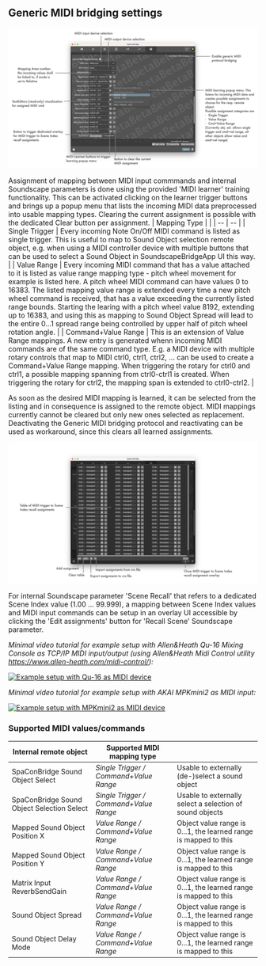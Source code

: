 ## Generic MIDI bridging settings

![Showreel.023.png](../Showreel/Showreel.023.png "Generic MIDI bridging settings")

Assignment of mapping between MIDI input commmands and internal Soundscape parameters is done using the provided 'MIDI learner' training functionality.
This can be activated clicking on the learner trigger buttons and brings up a popup menu that lists the incoming MIDI data preprocessed into usable mapping types. Clearing the current assignment is possible with the dedicated Clear button per assignment.
| Mapping Type | |
| -- | -- |
| Single Trigger | Every incoming Note On/Off MIDI command is listed as single trigger. This is useful to map to Sound Object selection remote object, e.g. when using a MIDI controller device with multiple buttons that can be used to select a Sound Object in SoundscapeBridgeApp UI this way. |
| Value Range | Every incoming MIDI command that has a value attached to it is listed as value range mapping type - pitch wheel movement for example is listed here. A pitch wheel MIDI command can have values 0 to 16383. The listed mapping value range is extended every time a new pitch wheel command is received, that has a value exceeding the currently listed range bounds. Starting the learing with a pitch wheel value 8192, extending up to 16383, and using this as mapping to Sound Object Spread will lead to the entire 0...1 spread range being controlled by upper half of pitch wheel rotation angle. |
| Command+Value Range | This is an extension of Value Range mappings. A new entry is generated whenn incoming MIDI commands are of the same command type. E.g. a MIDI device with multiple rotary controls that map to MIDI ctrl0, ctrl1, ctrl2, ... can be used to create a Command+Value Range mapping. When triggering the rotary for ctrl0 and ctrl1, a possible mapping spanning from ctrl0-ctrl1 is created. When triggering the rotary for ctrl2, the mapping span is extended to ctrl0-ctrl2. |

As soon as the desired MIDI mapping is learned, it can be selected from the listing and in consequence is assigned to the remote object. MIDI mappings currently cannot be cleared but only new ones selected as replacement. Deactivating the Generic MIDI bridging protocol and reactivating can be used as workaround, since this clears all learned assignments.

![Showreel.024.png](../Showreel/Showreel.024.png "Generic MIDI overlay for Scene Index to MIDI assignment mapping")

For internal Soundscape parameter 'Scene Recall' that refers to a dedicated Scene Index value (1.00 ... 99.999), a mapping between Scene Index values and MIDI input commands can be setup in an overlay UI accessible by clicking the 'Edit assignments' button for 'Recall Scene' Soundscape parameter.

_Minimal video tutorial for example setup with Allen&Heath Qu-16 Mixing Console as TCP/IP MIDI input/output (using Allen&Heath Midi Control utility https://www.allen-heath.com/midi-control/):_

[![Example setup with Qu-16 as MIDI device](https://img.youtube.com/vi/rPLoEjHT6SU/0.jpg)](https://www.youtube.com/watch?v=rPLoEjHT6SU)


_Minimal video tutorial for example setup with AKAI MPKmini2 as MIDI input:_

[![Example setup with MPKmini2 as MIDI device](https://img.youtube.com/vi/pixnpqa3V3M/0.jpg)](https://www.youtube.com/watch?v=pixnpqa3V3M)


### Supported MIDI values/commands

| Internal remote object | Supported MIDI mapping type | |
| -- | -- | -- |
| SpaConBridge Sound Object Select | _Single Trigger / Command+Value Range_ | Usable to externally (de-)select a sound object |
| SpaConBridge Sound Object Selection Select | _Single Trigger / Command+Value Range_ | Usable to externally select a selection of sound objects |
| Mapped Sound Object Position X | _Value Range / Command+Value Range_ | Object value range is 0...1, the learned range is mapped to this |
| Mapped Sound Object Position Y | _Value Range / Command+Value Range_ | Object value range is 0...1, the learned range is mapped to this |
| Matrix Input ReverbSendGain | _Value Range / Command+Value Range_ | Object value range is 0...1, the learned range is mapped to this |
| Sound Object Spread | _Value Range / Command+Value Range_ | Object value range is 0...1, the learned range is mapped to this |
| Sound Object Delay Mode | _Value Range / Command+Value Range_ | Object value range is 0...1, the learned range is mapped to this |
